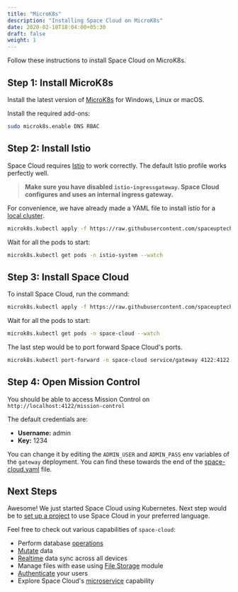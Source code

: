 ```yaml
---
title: "MicroK8s"
description: "Installing Space Cloud on MicroK8s"
date: 2020-02-18T18:04:00+05:30
draft: false
weight: 1
---
```


Follow these instructions to install Space Cloud on MicroK8s.

## Step 1: Install MicroK8s

Install the latest version of [MicroK8s](https://microk8s.io/) for Windows, Linux or macOS.

Install the required add-ons:
```bash
sudo microk8s.enable DNS RBAC
```

## Step 2: Install Istio

Space Cloud requires [Istio](https://istio.io/docs/setup/getting-started/) to work correctly. The default Istio profile works perfectly well.

> **Make sure you have disabled `istio-ingressgateway`. Space Cloud configures and uses an internal ingress gateway.**

For convenience, we have already made a YAML file to install istio for a [local cluster](https://raw.githubusercontent.com/spaceuptech/space-cloud/master/install-manifests/kubernetes/local/istio.yaml).

```bash
microk8s.kubectl apply -f https://raw.githubusercontent.com/spaceuptech/space-cloud/master/install-manifests/kubernetes/local/istio.yaml
```

Wait for all the pods to start:

```bash
microk8s.kubectl get pods -n istio-system --watch
```

## Step 3: Install Space Cloud

To install Space Cloud, run the command:

```bash
microk8s.kubectl apply -f https://raw.githubusercontent.com/spaceuptech/space-cloud/master/install-manifests/kubernetes/local/space-cloud.yaml
```

Wait for all the pods to start:

```bash
microk8s.kubectl get pods -n space-cloud --watch
```

The last step would be to port forward Space Cloud's ports.

```bash
microk8s.kubectl port-forward -n space-cloud service/gateway 4122:4122
```

## Step 4: Open Mission Control

You should be able to access Mission Control on `http://localhost:4122/mission-control`

The default credentials are:
- **Username:** admin
- **Key:** 1234

You can change it by editing the `ADMIN_USER` and `ADMIN_PASS` env variables of the `gateway` deployment. You can find these towards the end of the [space-cloud.yaml](https://raw.githubusercontent.com/spaceuptech/space-cloud/master/install-manifests/kubernetes/local/space-cloud.yaml) file.  

## Next Steps

Awesome! We just started Space Cloud using Kubernetes. Next step would be to [set up a project](/introduction/setting-up-project/) to use Space Cloud in your preferred language.

Feel free to check out various capabilities of `space-cloud`:

- Perform database [operations](/storage/database/queries)
- [Mutate](/storage/database/mutations) data
- [Realtime](/storage/database/subscriptions) data sync across all devices
- Manage files with ease using [File Storage](/storage/filestore) module
- [Authenticate](/user-management) your users
- Explore Space Cloud's [microservice](/microservices) capability